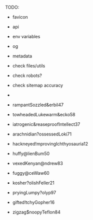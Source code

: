 TODO:

- favicon
- api
- env variables
- og
- metadata
- check files/utils
- check robots?
- check sitemap accuracy
-

- rampantSozzled&erbil47
- towheadedLukewarm&ecko58
- iatrogenic&reaseproofIntellect37
- arachnidian?ossessedLoki71
- hackneyed!mprovingIchthyosauria12
- huffy@lienBum50
- vexedKenyan@ndrew83
- fuggy@ceWaw60
- kosher?olishFeller21
- pryingLumpy?olyp97
- gifted!tchyGopher16
- zigzag$noopyTeflon84
